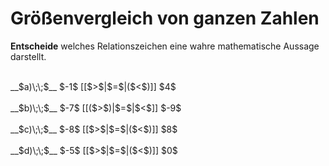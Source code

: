 <!--
version:  0.0.1

language: de

@style
input {
    text-align: center;
}
@end

formula: \carry   \textcolor{red}{\scriptsize #1}
formula: \digit   \rlap{\carry{#1}}\phantom{#2}#2
formula: \permil  \text{‰}

import: https://raw.githubusercontent.com/LiaTemplates/Tikz-Jax/main/README.md

script: https://cdn.jsdelivr.net/gh/LiaTemplates/Tikz-Jax@main/dist/index.js


tags: Negative Zahlen, Zahlenverständnis, sehr leicht, sehr niedrig, Angeben

comment: Welche Zahl ist größer? Gib es an.

author: Martin Lommatzsch

-->




# Größenvergleich von ganzen Zahlen

**Entscheide** welches Relationszeichen eine wahre mathematische Aussage darstellt.

<br>
__$a)\;\;$__ $-1$ [[$>$|$=$|($<$)]] $4$ 
<br>
<br>
__$b)\;\;$__ $-7$ [[($>$)|$=$|$<$]] $-9$ 
<br>
<br>
__$c)\;\;$__ $-8$ [[$>$|$=$|($<$)]] $8$ 
<br>
<br>
__$d)\;\;$__ $-5$ [[$>$|$=$|($<$)]] $0$ 

<br>
<br>
<br>
<br>

